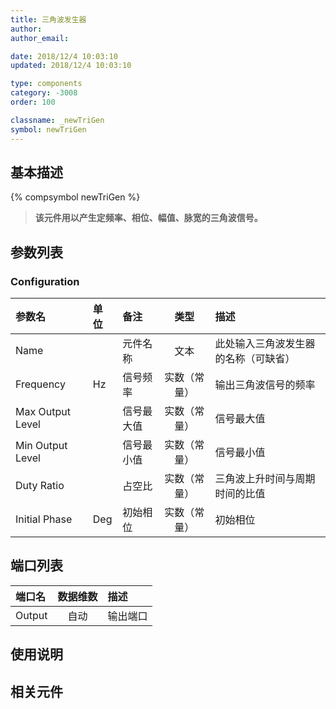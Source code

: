 ```yaml
---
title: 三角波发生器
author:
author_email:

date: 2018/12/4 10:03:10
updated: 2018/12/4 10:03:10

type: components
category: -3008
order: 100

classname: _newTriGen
symbol: newTriGen
---
```


## 基本描述

{% compsymbol newTriGen %}

> **该元件用以产生定频率、相位、幅值、脉宽的三角波信号。**

## 参数列表

### Configuration

| 参数名           | 单位 | 备注       |     类型     | 描述                                 |
| :--------------- | :--- | :--------- | :----------: | :----------------------------------- |
| Name             |      | 元件名称   |     文本     | 此处输入三角波发生器的名称（可缺省） |
| Frequency        | Hz   | 信号频率   | 实数（常量） | 输出三角波信号的频率                 |
| Max Output Level |      | 信号最大值 | 实数（常量） | 信号最大值                           |
| Min Output Level |      | 信号最小值 | 实数（常量） | 信号最小值                           |
| Duty Ratio       |      | 占空比     | 实数（常量） | 三角波上升时间与周期时间的比值       |
| Initial Phase    | Deg  | 初始相位   | 实数（常量） | 初始相位                             |

## 端口列表

| 端口名 | 数据维数 | 描述     |
| :----- | :------: | :------- |
| Output |   自动   | 输出端口 |

## 使用说明

## 相关元件

